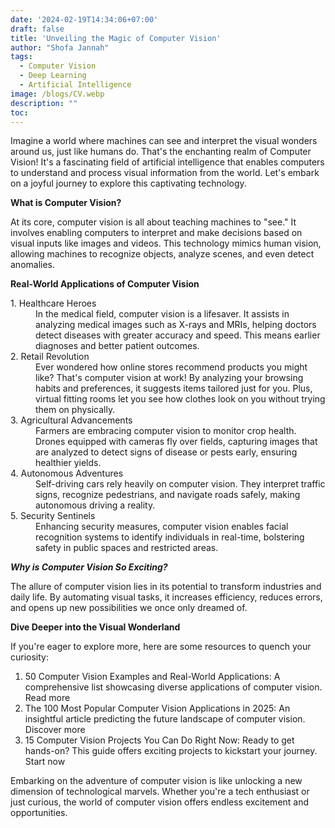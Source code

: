 ```yaml
---
date: '2024-02-19T14:34:06+07:00'
draft: false
title: 'Unveiling the Magic of Computer Vision'
author: "Shofa Jannah"
tags:
  - Computer Vision
  - Deep Learning
  - Artificial Intelligence
image: /blogs/CV.webp
description: ""
toc: 
---
```


Imagine a world where machines can see and interpret the visual wonders around us, just like humans do. That's the enchanting realm of Computer Vision! It's a fascinating field of artificial intelligence that enables computers to understand and process visual information from the world. Let's embark on a joyful journey to explore this captivating technology.

**What is Computer Vision?**

At its core, computer vision is all about teaching machines to "see." It involves enabling computers to interpret and make decisions based on visual inputs like images and videos. This technology mimics human vision, allowing machines to recognize objects, analyze scenes, and even detect anomalies.

**Real-World Applications of Computer Vision**

<dl>
  <dt>1. Healthcare Heroes</dt>
  <dd>In the medical field, computer vision is a lifesaver. It assists in analyzing medical images such as X-rays and MRIs, helping doctors detect diseases with greater accuracy and speed. This means earlier diagnoses and better patient outcomes.</dd>

  <dt>2. Retail Revolution</dt>
  <dd>Ever wondered how online stores recommend products you might like? That's computer vision at work! By analyzing your browsing habits and preferences, it suggests items tailored just for you. Plus, virtual fitting rooms let you see how clothes look on you without trying them on physically.</dd>

  <dt>3. Agricultural Advancements</dt>
  <dd>Farmers are embracing computer vision to monitor crop health. Drones equipped with cameras fly over fields, capturing images that are analyzed to detect signs of disease or pests early, ensuring healthier yields.</dd>

  <dt>4. Autonomous Adventures</dt>
  <dd>Self-driving cars rely heavily on computer vision. They interpret traffic signs, recognize pedestrians, and navigate roads safely, making autonomous driving a reality.</dd>

  <dt>5. Security Sentinels</dt>
  <dd>Enhancing security measures, computer vision enables facial recognition systems to identify individuals in real-time, bolstering safety in public spaces and restricted areas.</dd>
</dl>


***Why is Computer Vision So Exciting?***

The allure of computer vision lies in its potential to transform industries and daily life. By automating visual tasks, it increases efficiency, reduces errors, and opens up new possibilities we once only dreamed of.

**Dive Deeper into the Visual Wonderland**

If you're eager to explore more, here are some resources to quench your curiosity:
1. 50 Computer Vision Examples and Real-World Applications: A comprehensive list showcasing diverse applications of computer vision. Read more
2. The 100 Most Popular Computer Vision Applications in 2025: An insightful article predicting the future landscape of computer vision. Discover more
3. 15 Computer Vision Projects You Can Do Right Now: Ready to get hands-on? This guide offers exciting projects to kickstart your journey. Start now

Embarking on the adventure of computer vision is like unlocking a new dimension of technological marvels. Whether you're a tech enthusiast or just curious, the world of computer vision offers endless excitement and opportunities.
